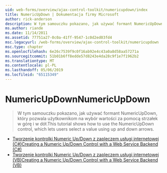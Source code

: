 ```yaml
---
uid: web-forms/overview/ajax-control-toolkit/numericupdown/index
title: NumericUpDown | Dokumentacja firmy Microsoft
author: rick-anderson
description: W tym samouczku pokazano, jak używać formant NumericUpDown, który pozwala użytkownikom na wybór wartości za pomocą strzałek w górę i w dół.
ms.author: riande
ms.date: 11/14/2011
ms.assetid: 77751a27-0c0a-41ff-9547-1c0d2ed03fd4
msc.legacyurl: /web-forms/overview/ajax-control-toolkit/numericupdown
msc.type: chapter
ms.openlocfilehash: 6e26c7539f9c0f16ab92e4c43a0a8d58aa57271a
ms.sourcegitcommit: 51b01b6ff8edde57d8243e4da28c9f1e7f1962b2
ms.translationtype: MT
ms.contentlocale: pl-PL
ms.lasthandoff: 05/06/2019
ms.locfileid: "65115349"
---
```

# <a name="numericupdown"></a><span data-ttu-id="4c74a-103">NumericUpDown</span><span class="sxs-lookup"><span data-stu-id="4c74a-103">NumericUpDown</span></span>

> <span data-ttu-id="4c74a-104">W tym samouczku pokazano, jak używać formant NumericUpDown, który pozwala użytkownikom na wybór wartości za pomocą strzałek w górę i w dół.</span><span class="sxs-lookup"><span data-stu-id="4c74a-104">This tutorial shows how to use the NumericUpDown control, which lets users select a value using up and down arrows.</span></span>

- [<span data-ttu-id="4c74a-105">Tworzenie kontrolki Numeric Up/Down z zapleczem usługi internetowej (C#)</span><span class="sxs-lookup"><span data-stu-id="4c74a-105">Creating a Numeric Up/Down Control with a Web Service Backend (C#)</span></span>](creating-a-numeric-up-down-control-with-a-web-service-backend-cs.md)
- [<span data-ttu-id="4c74a-106">Tworzenie kontrolki Numeric Up/Down z zapleczem usługi internetowej (VB)</span><span class="sxs-lookup"><span data-stu-id="4c74a-106">Creating a Numeric Up/Down Control with a Web Service Backend (VB)</span></span>](creating-a-numeric-up-down-control-with-a-web-service-backend-vb.md)
